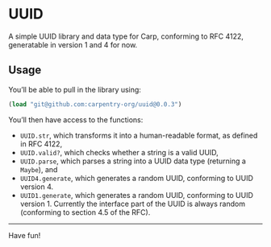 # UUID

A simple UUID library and data type for Carp, conforming to RFC 4122,
generatable in version 1 and 4 for now.

## Usage

You’ll be able to pull in the library using:

```clojure
(load "git@github.com:carpentry-org/uuid@0.0.3")
```

You’ll then have access to the functions:
* `UUID.str`, which transforms it into a human-readable format, as defined in
  RFC 4122,
* `UUID.valid?`, which checks whether a string is a valid UUID,
* `UUID.parse`, which parses a string into a UUID data type (returning a
  `Maybe`), and
* `UUID4.generate`, which generates a random UUID, conforming to UUID version 4.
* `UUID1.generate`, which generates a random UUID, conforming to UUID version 1.
  Currently the interface part of the UUID is always random (conforming to
  section 4.5 of the RFC).

<hr/>

Have fun!
